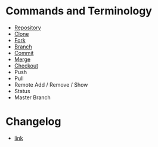 # Commands and Terminology 
   - [Repository](Repository.md)
   - [Clone](Clone.md)
   - [Fork](Fork.md)
   - [Branch](Branch.md)
   - [Commit](Commit.md)
   - [Merge](Merge.md) 
   - [Checkout](Checkout.md) 
   - Push 
   - Pull 
   - Remote Add / Remove / Show 
   - Status 
   - Master Branch 
    
# Changelog
   - [link](readme.md)